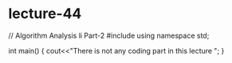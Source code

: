 # lecture-44
// Algorithm Analysis li Part-2
#include<iostream>
using namespace std;

int main()
{
     cout<<"There is not any coding part in this lecture "; 
}
